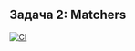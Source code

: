 ## Задача 2: Matchers

[![CI](https://github.com/polinawakeup/matchers/actions/workflows/blank.yml/badge.svg)](https://github.com/polinawakeup/matchers/actions/workflows/blank.yml)